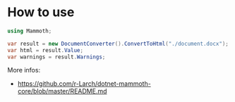 # How to use

```csharp
using Mammoth;

var result = new DocumentConverter().ConvertToHtml("./document.docx");
var html = result.Value;
var warnings = result.Warnings;
```

More infos:
- https://github.com/r-Larch/dotnet-mammoth-core/blob/master/README.md
